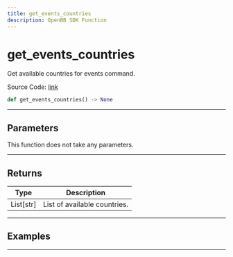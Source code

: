 ```yaml
---
title: get_events_countries
description: OpenBB SDK Function
---
```


# get_events_countries

Get available countries for events command.

Source Code: [link](https://github.com/OpenBB-finance/OpenBBTerminal/tree/main/openbb_terminal/economy/investingcom_model.py#L297)

```python
def get_events_countries() -> None
```
---

## Parameters

This function does not take any parameters.

---

## Returns

| Type | Description |
| ---- | ----------- |
| List[str] | List of available countries. |

---

## Examples

---

